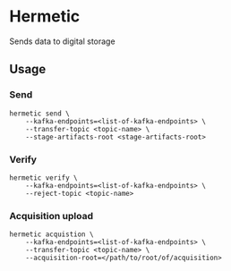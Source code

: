 # Hermetic

Sends data to digital storage

## Usage

### Send

```shell
hermetic send \
    --kafka-endpoints=<list-of-kafka-endpoints> \
    --transfer-topic <topic-name> \
    --stage-artifacts-root <stage-artifacts-root>
```

### Verify

```shell
hermetic verify \
    --kafka-endpoints=<list-of-kafka-endpoints> \
    --reject-topic <topic-name>
```

### Acquisition upload

```shell
hermetic acquistion \
    --kafka-endpoints=<list-of-kafka-endpoints> \
    --transfer-topic <topic-name> \
    --acquisition-root=</path/to/root/of/acquisition>
```
